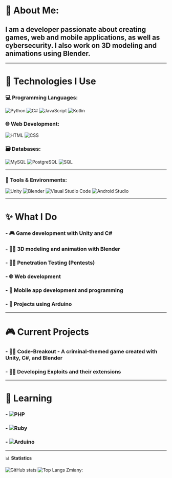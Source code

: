 # 👋 About Me:

## I am a developer passionate about creating **games, web and mobile applications**, as well as **cybersecurity**. I also work on **3D modeling and animations** using **Blender**.

---

# 🔧 Technologies I Use

### 💻 Programming Languages:
![Python](https://img.shields.io/badge/-Python-3776AB?style=flat-square&logo=python&logoColor=yellow)
![C#](https://img.shields.io/badge/-CSharp-239120?style=flat-square&logo=c-sharp&logoColor=white)
![JavaScript](https://img.shields.io/badge/-JavaScript-F7DF1E?style=flat-square&logo=javascript&logoColor=black)
![Kotlin](https://img.shields.io/badge/-Kotlin-0095D5?style=flat-square&logo=kotlin&logoColor=purple)

### 🌐 Web Development:
![HTML](https://img.shields.io/badge/-HTML-E34F26?style=flat-square&logo=html5&logoColor=white)
![CSS](https://img.shields.io/badge/-CSS-1572B6?style=flat-square&logo=css3&logoColor=white)

### 🗃️ Databases:
![MySQL](https://img.shields.io/badge/-MySQL-4479A1?style=flat-square&logo=mysql&logoColor=orange)
![PostgreSQL](https://img.shields.io/badge/-PostgreSQL-336791?style=flat-square&logo=postgresql&logoColor=white)
![SQL](https://img.shields.io/badge/-SQL-003B57?style=flat-square&logo=mysql&logoColor=white)

---

### 🔨 Tools & Environments:
![Unity](https://img.shields.io/badge/-Unity-000000?style=for-the-badge&logo=unity&logoColor=white)
![Blender](https://img.shields.io/badge/-Blender-F5792A?style=for-the-badge&logo=blender&logoColor=white)
![Visual Studio Code](https://img.shields.io/badge/-Visual%20Studio%20Code-007ACC?style=for-the-badge&logo=visualstudiocode&logoColor=white)
![Android Studio](https://img.shields.io/badge/-Android%20Studio-3DDC84?style=for-the-badge&logo=android-studio&logoColor=blue)

---

# ✨ What I Do

### - 🎮 Game development with **Unity** and **C#**
### - 👨‍🎨 3D modeling and animation with **Blender**
### - 👨‍💻 **Penetration Testing** (Pentests)
### - 🌐 Web development
### - 📲 Mobile app development and programming
### - 🤖 Projects using **Arduino**

---

# 🎮 Current Projects

### - 🕵️‍♂️ **Code-Breakout** - A criminal-themed game created with **Unity**, **C#**, and **Blender**
### - 👨‍💻 Developing **Exploits** and their extensions

---

# 🧠 Learning

### - ![PHP](https://img.shields.io/badge/-PHP-777BB4?style=for-the-badge&logo=php&logoColor=white)
### - ![Ruby](https://img.shields.io/badge/-Ruby-CC342D?style=for-the-badge&logo=ruby&logoColor=white)
### - ![Arduino](https://img.shields.io/badge/-Arduino-00979D?style=for-the-badge&logo=arduino&logoColor=white)

---

📊 **Statistics**

![GitHub stats](https://github-readme-stats.vercel.app/api?username=MiXelowy257&show_icons=true&theme=tokyonight)
![Top Langs](https://github-readme-stats.vercel.app/api/top-langs/?username=MiXelowy257&layout=compact&theme=tokyonight)
Zmiany:
